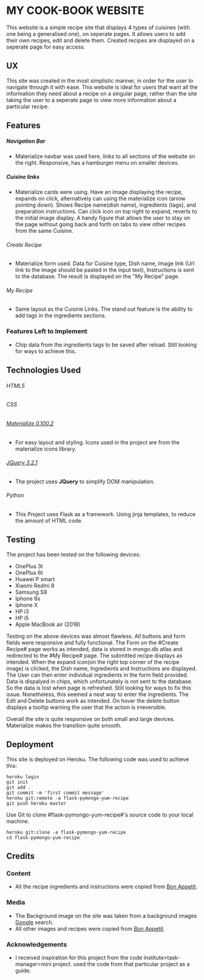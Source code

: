 # MY COOK-BOOK WEBSITE

This website is a simple recipe site that displays 4 types of cuisines (with one being a generalised one), on seperate pages. It allows users to add their own recipes, edit and delete them. Created recipes are displayed on a seperate page for easy access.
## UX
 
This site was created in the most simplistic manner, in order for the user to navigate through it with ease. This website is ideal for users that want all the information they need about a recipe on a singular page, rather than the site taking the user to a seperate page to view more information about a particular recipe.
 
 
## Features
##### Navigation Bar
- Materialize navbar was used here, links to all sections of the website on the right. Responsive, has a hamburger menu on smaller devices.
 
 ##### Cuisine links
 - Materialize cards were using. Have an image displaying the recipe, expands on click, alternatively can using the materialize icon (arrow pointing down). Shows Recipe name(dish name), ingredients (tags), and preparation instructions. Can click icon on top right to expand, reverts to the initial image display. A handy figure that allows the user to stay on the page without going back and forth on tabs to view other recipes from the same Cuisine.
 
 ###### Create Recipe
 - Materialize form used. Data for Cuisine type, Dish name, Image link (Url link to the image should be pasted in the input text), Instructions is sent to the database. The result is displayed on the "My Recipe" page.
 
 ###### My Recipe
 - Same layout as the Cuisine Links. The stand out feature is the ability to add tags in the ingredients sections.
 

### Features Left to Implement
- Chip data from the ingredients tags to be saved after reload. Still looking for ways to achieve this.

## Technologies Used

###### HTML5
###### CSS
###### [Materialize 0.100.2](http://archives.materializecss.com/0.100.2/)
- For easy layout and styling. Icons used in the project are from the materialize icons library.
###### [JQuery 3.2.1](https://cdnjs.cloudflare.com/ajax/libs/jquery/3.2.1/jquery.min.js)
- The project uses **JQuery** to simplify DOM manipulation.
###### Python
- This Project uses Flask as a framework. Using jinja templates, to reduce the amount of HTML code.

## Testing

The project has been tested on the following devices:
  - OnePlus 3t
  - OnePlus 6t
  - Huawei P smart
  - Xiaomi Redmi 8
  - Samsung S9
  - Iphone 6s
  - Iphone X
  - HP i3
  - HP i5
  - Apple MacBook air (2018)
  
Testing on the above devices was almost flawless. All buttons and form fields were responsive and fully functional. The Form on the #Create Recipe# page works as intended, data is stored in mongo.db atlas and redirected to the #My Recipe# page. The submitted recipe displays as intended. When the expand icon(on the right top corner of the recipe image) is clicked, the Dish name, Ingredients and Instructions are displayed. The User can then enter individual ingredients in the form field provided. Data is dispalyed in chips, which unfortunately is not sent to the database. So the data is lost when page is refreshed. Still looking for ways to fix this issue. Nonetheless, this seemed a neat way to enter the ingredients.
The Edit and Delete buttons work as intended. On hover the delete button displays a tooltip warning the user that the action is irreversible.

Overall the site is quite responsive on both small and large devices. Materialize makes the transition quite smooth. 
 
## Deployment

This site is deployed on Heroku.
The following code was used to achieve this:
```
heroku login
git init
git add .
git commit -m 'first commit message'
heroku git:remote -a flask-pymongo-yum-recipe
git push heroku master
```

Use Git to clone #flask-pymongo-yum-recipe#'s source code to your local machine.
```
heroku git:clone -a flask-pymongo-yum-recipe
cd flask-pymongo-yum-recipe
```

## Credits

### Content
- All the recipe ingredients and instructions were copied from [Bon Appetit](https://www.bonappetit.com/recipes).

### Media
- The Background image on the site was taken from a background images [Google](https://www.google.com/) search.
- All other images and recipes were copied from [Bon Appetit](https://www.bonappetit.com/recipes).

### Acknowledgements

- I received inspiration for this project from the code institute>task-manager>mini project. used the code from that particular project as a guide. 


